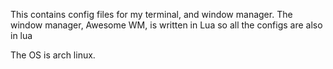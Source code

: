 This contains config files for my terminal, and window manager.
The window manager, Awesome WM, is written in Lua so all the configs are also in lua

The OS is arch linux.
